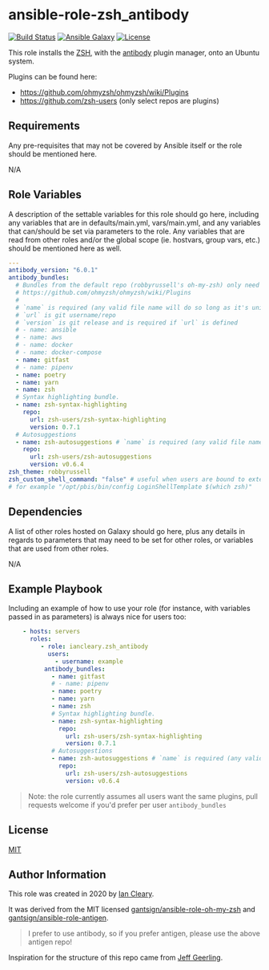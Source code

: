 ansible-role-zsh_antibody
=========

[![Build Status](https://travis-ci.com/iancleary/ansible-role-zsh_antibody.svg?branch=master)](https://travis-ci.com/iancleary/ansible-role-zsh_antibody)
[![Ansible Galaxy](https://img.shields.io/badge/ansible--galaxy-iancleary.zsh_antibody-blue.svg)](https://galaxy.ansible.com/iancleary/zsh_antibody)
[![License](https://img.shields.io/badge/license-MIT-blue.svg)](https://raw.githubusercontent.com/iancleary/ansible-role-zsh_antibody/master/LICENSE)

This role installs the [ZSH](https://www.zsh.org/), with the [antibody](https://getantibody.github.io/) plugin manager, onto an Ubuntu system.

Plugins can be found here:

* <https://github.com/ohmyzsh/ohmyzsh/wiki/Plugins>
* <https://github.com/zsh-users> (only select repos are plugins)

Requirements
------------

Any pre-requisites that may not be covered by Ansible itself or the role should be mentioned here.

N/A

Role Variables
--------------

A description of the settable variables for this role should go here, including any variables that are in defaults/main.yml, vars/main.yml, and any variables that can/should be set via parameters to the role. Any variables that are read from other roles and/or the global scope (ie. hostvars, group vars, etc.) should be mentioned here as well.

```yaml
---
antibody_version: "6.0.1"
antibody_bundles:
  # Bundles from the default repo (robbyrussell's oh-my-zsh) only need a name
  # https://github.com/ohmyzsh/ohmyzsh/wiki/Plugins
  #
  # `name` is required (any valid file name will do so long as it's unique for the bundles)
  # `url` is git username/repo
  # `version` is git release and is required if `url` is defined
  # - name: ansible
  # - name: aws
  # - name: docker
  # - name: docker-compose
  - name: gitfast
  # - name: pipenv
  - name: poetry
  - name: yarn
  - name: zsh
  # Syntax highlighting bundle.
  - name: zsh-syntax-highlighting
    repo:
      url: zsh-users/zsh-syntax-highlighting
      version: 0.7.1
  # Autosuggestions
  - name: zsh-autosuggestions # `name` is required (any valid file name will do so long as it's unique for the bundles)
    repo:
      url: zsh-users/zsh-autosuggestions
      version: v0.6.4
zsh_theme: robbyrussell
zsh_custom_shell_command: "false" # useful when users are bound to external systems (active directory)
# for example "/opt/pbis/bin/config LoginShellTemplate $(which zsh)"
```

Dependencies
------------

A list of other roles hosted on Galaxy should go here, plus any details in regards to parameters that may need to be set for other roles, or variables that are used from other roles.

N/A

Example Playbook
----------------

Including an example of how to use your role (for instance, with variables passed in as parameters) is always nice for users too:

```yaml
    - hosts: servers
      roles:
         - role: iancleary.zsh_antibody
           users:
             - username: example
          antibody_bundles:
            - name: gitfast
            # - name: pipenv
            - name: poetry
            - name: yarn
            - name: zsh
            # Syntax highlighting bundle.
            - name: zsh-syntax-highlighting
              repo:
                url: zsh-users/zsh-syntax-highlighting
                version: 0.7.1
            # Autosuggestions
            - name: zsh-autosuggestions # `name` is required (any valid file name will do so long as it's unique for the bundles)
              repo:
                url: zsh-users/zsh-autosuggestions
                version: v0.6.4
```

> Note: the role currently assumes all users want the same plugins, pull requests welcome if you'd prefer per user `antibody_bundles`

License
-------

[MIT](LICENSE)

Author Information
------------------

This role was created in 2020 by [Ian Cleary](https://iancleary.me).

It was derived from the MIT licensed [gantsign/ansible-role-oh-my-zsh](https://github.com/gantsign/ansible-role-oh-my-zsh) and [gantsign/ansible-role-antigen](https://github.com/gantsign/ansible-role-antigen).

> I prefer to use antibody, so if you prefer antigen, please use the above antigen repo!

Inspiration for the structure of this repo came from [Jeff Geerling](https://github.com/geerlingguy/ansible-role-nginx).
